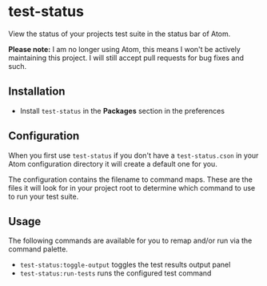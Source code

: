 # test-status

View the status of your projects test suite in the status bar of Atom.

**Please note:** I am no longer using Atom, this means I won't be actively
maintaining this project. I will still accept pull requests for bug fixes and
such.

## Installation

  * Install `test-status` in the **Packages** section in the preferences

## Configuration

When you first use `test-status` if you don't have a `test-status.cson` in your
Atom configuration directory it will create a default one for you.

The configuration contains the filename to command maps. These are the files it
will look for in your project root to determine which command to use to run your
test suite.

## Usage

The following commands are available for you to remap and/or run via the command
palette.

  * `test-status:toggle-output` toggles the test results output panel
  * `test-status:run-tests` runs the configured test command
